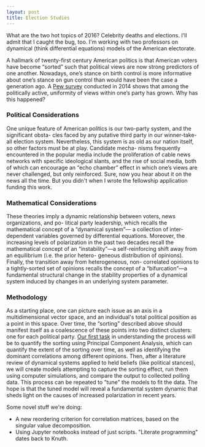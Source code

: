 ```yaml
---
layout: post
title: Election Studies
---
```


What are the two hot topics of 2016? Celebrity deaths and elections. I'll admit that I caught the bug, too. I'm working with two professors on dynamical (think differential equations) models of the American electorate.

A hallmark of twenty-first century American politics is that American voters have become “sorted” such that political views are now strong predictors of one another. Nowadays, one’s stance on birth control is more informative about one’s stance on gun control than would have been the case a generation ago. A [Pew survey](http://www.people-press.org/2014/06/12/political-polarization-in-the-american-public/) conducted in 2014 shows that among the politically active, uniformity of views within one’s party has grown. Why has this happened?

### Political Considerations

One unique feature of American politics is our two-party system, and the significant obsta- cles faced by any putative third party in our winner-take-all election system. Nevertheless, this system is as old as our nation itself, so other factors must be at play. Candidate mecha- nisms frequently encountered in the popular media include the proliferation of cable news networks with specific ideological slants, and the rise of social media, both of which can encourage an “echo chamber” effect in which one’s views are never challenged, but only reinforced. Sure, now you hear about it on the news all the time. But you didn't when I wrote the fellowship application funding this work.

### Mathematical Considerations

These theories imply a dynamic relationship between voters, news organizations, and po- litical party leadership, which recalls the mathematical concept of a “dynamical system”— a collection of inter-dependent variables governed by differential equations. Moreover, the increasing levels of polarization in the past two decades recall the mathematical concept of an “instability”—a self-reinforcing shift away from an equilibrium (i.e. the prior hetero- geneous distribution of opinions). Finally, the transition away from heterogeneous, non- correlated opinions to a tightly-sorted set of opinions recalls the concept of a “bifurcation”—a fundamental structural change in the stability properties of a dynamical system induced by changes in an underlying system parameter.

### Methodology
As a starting place, one can picture each issue as an axis in a multidimensional vector space, and an individual's total political position as a point in this space. Over time, the “sorting” described above should manifest itself as a coalescence of these points into two distinct clusters: one for each political party. [Our first task](https://nbviewer.jupyter.org/github/aryamccarthy/political-dynamics/blob/master/notebooks/3.0-adm-clustering-2012.ipynb) in understanding the process will be to quantify the sorting using Principal Component Analysis, which can quantify the extent of the sorting over time, as well as identifying the dominant correlations among different opinions. Then, after a literature review of dynamical systems applied to held beliefs (like political stances), we will create models attempting to capture the sorting effect, run them using computer simulations, and compare the output to collected polling data. This process can be repeated to “tune” the models to fit the data. The hope is that the tuned model will reveal a fundamental system dynamic that sheds light on the causes of increased polarization in recent years.

Some novel stuff we're doing:

- A new reordering criterion for correlation matrices, based on the singular value decomposition.
- Using Jupyter notebooks instead of just scripts. "Literate programming" dates back to Knuth.

